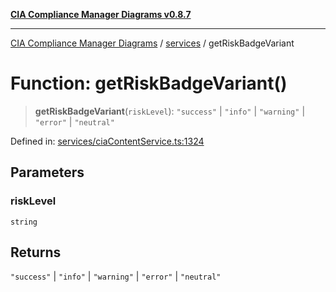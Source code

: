 [**CIA Compliance Manager Diagrams v0.8.7**](../../README.md)

***

[CIA Compliance Manager Diagrams](../../modules.md) / [services](../README.md) / getRiskBadgeVariant

# Function: getRiskBadgeVariant()

> **getRiskBadgeVariant**(`riskLevel`): `"success"` \| `"info"` \| `"warning"` \| `"error"` \| `"neutral"`

Defined in: [services/ciaContentService.ts:1324](https://github.com/Hack23/cia-compliance-manager/blob/c1b03266cad85c2f58531e3fd0aea147fa649ae0/src/services/ciaContentService.ts#L1324)

## Parameters

### riskLevel

`string`

## Returns

`"success"` \| `"info"` \| `"warning"` \| `"error"` \| `"neutral"`

